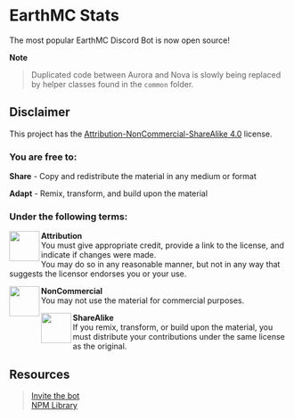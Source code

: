 # EarthMC Stats
The most popular EarthMC Discord Bot is now open source!

**Note**
> Duplicated code between Aurora and Nova is slowly being replaced by helper classes found in the `common` folder.

## Disclaimer
This project has the [Attribution-NonCommercial-ShareAlike 4.0](https://creativecommons.org/licenses/by-nc-sa/4.0/) license.

### You are free to:
**Share** - Copy and redistribute the material in any medium or format<p><p>
**Adapt** - Remix, transform, and build upon the material

### Under the following terms:
<img align="left" width="54" height="54" src="https://creativecommons.org/images/deed/attribution_icon_blue_x2.png">

**Attribution** <br>
You must give appropriate credit, provide a link to the license, and indicate if changes were made.<br>
You may do so in any reasonable manner, but not in any way that suggests the licensor endorses you or your use.

<img align="left" width="54" height="54" src="https://creativecommons.org/images/deed/nc_blue_x2.png">

**NonCommercial** <br>
You may not use the material for commercial purposes.

<img align="left" width="54" height="54" src="https://creativecommons.org/images/deed/sa_blue_x2.png">

**ShareAlike** <br>
If you remix, transform, or build upon the material, you must distribute your contributions under the same license as the original.

## Resources
> [Invite the bot](https://emctoolkit.vercel.app/invite)<br>
> [NPM Library](https://www.npmjs.com/package/earthmc)<br>
